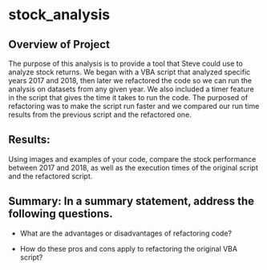 # stock_analysis

## Overview of Project

The purpose of this analysis is to provide a tool that Steve could use to analyze stock returns. We began with a VBA script that analyzed specific years 2017 and 2018, then later we refactored the code so we can run the analysis on datasets from any given year. We also included a timer feature in the script that gives the time it takes to run the code. The purposed of refactoring was to make the script run faster and we compared our run time results from the previous script and the refactored one. 


## Results: 

Using images and examples of your code, compare the stock performance between 2017 and 2018, as well as the execution times of the original script and the refactored script.


## Summary: In a summary statement, address the following questions.

* What are the advantages or disadvantages of refactoring code?

* How do these pros and cons apply to refactoring the original VBA script?
